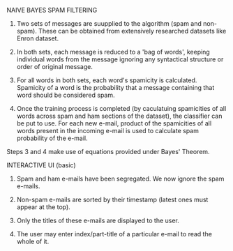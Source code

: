 NAIVE BAYES SPAM FILTERING

1. Two sets of messages are suupplied to the algorithm (spam and non-spam). These can be obtained from extensively researched datasets like Enron dataset.

2. In both sets, each message is reduced to a 'bag of words', keeping individual words from the message ignoring any syntactical structure or order of original message.

3. For all words in both sets, each word's spamicity is calculated. 
   Spamicity of a word is the probability that a message containing that word should be considered spam.
  
4. Once the training process is completed (by caculatuing spamicities of all words across spam and ham sections of the dataset), the classifier can be put to use.
   For each new e-mail, product of the spamicities of all words present in the incoming e-mail is used to calculate spam probability of the e-mail.


Steps 3 and 4 make use of equations provided under Bayes' Theorem.

INTERACTIVE UI (basic)

1. Spam and ham e-mails have been segregated. We now ignore the spam e-mails.

2. Non-spam e-mails are sorted by their timestamp (latest ones must appear at the top).

3. Only the titles of these e-mails are displayed  to the user.

4. The user may enter index/part-title of a particular e-mail to read the whole of it.
